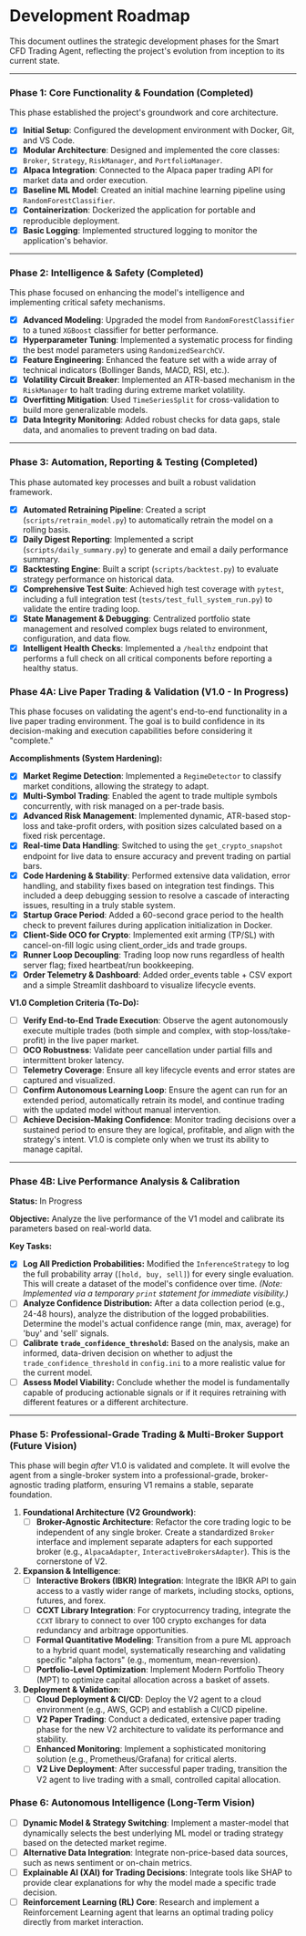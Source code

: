 # Development Roadmap

This document outlines the strategic development phases for the Smart CFD Trading Agent, reflecting the project's evolution from inception to its current state.

---

### Phase 1: Core Functionality & Foundation (Completed)

This phase established the project's groundwork and core architecture.

- [x] **Initial Setup**: Configured the development environment with Docker, Git, and VS Code.
- [x] **Modular Architecture**: Designed and implemented the core classes: `Broker`, `Strategy`, `RiskManager`, and `PortfolioManager`.
- [x] **Alpaca Integration**: Connected to the Alpaca paper trading API for market data and order execution.
- [x] **Baseline ML Model**: Created an initial machine learning pipeline using `RandomForestClassifier`.
- [x] **Containerization**: Dockerized the application for portable and reproducible deployment.
- [x] **Basic Logging**: Implemented structured logging to monitor the application's behavior.

---

### Phase 2: Intelligence & Safety (Completed)

This phase focused on enhancing the model's intelligence and implementing critical safety mechanisms.

- [x] **Advanced Modeling**: Upgraded the model from `RandomForestClassifier` to a tuned `XGBoost` classifier for better performance.
- [x] **Hyperparameter Tuning**: Implemented a systematic process for finding the best model parameters using `RandomizedSearchCV`.
- [x] **Feature Engineering**: Enhanced the feature set with a wide array of technical indicators (Bollinger Bands, MACD, RSI, etc.).
- [x] **Volatility Circuit Breaker**: Implemented an ATR-based mechanism in the `RiskManager` to halt trading during extreme market volatility.
- [x] **Overfitting Mitigation**: Used `TimeSeriesSplit` for cross-validation to build more generalizable models.
- [x] **Data Integrity Monitoring**: Added robust checks for data gaps, stale data, and anomalies to prevent trading on bad data.

---

### Phase 3: Automation, Reporting & Testing (Completed)

This phase automated key processes and built a robust validation framework.

- [x] **Automated Retraining Pipeline**: Created a script (`scripts/retrain_model.py`) to automatically retrain the model on a rolling basis.
- [x] **Daily Digest Reporting**: Implemented a script (`scripts/daily_summary.py`) to generate and email a daily performance summary.
- [x] **Backtesting Engine**: Built a script (`scripts/backtest.py`) to evaluate strategy performance on historical data.
- [x] **Comprehensive Test Suite**: Achieved high test coverage with `pytest`, including a full integration test (`tests/test_full_system_run.py`) to validate the entire trading loop.
- [x] **State Management & Debugging**: Centralized portfolio state management and resolved complex bugs related to environment, configuration, and data flow.
- [x] **Intelligent Health Checks**: Implemented a `/healthz` endpoint that performs a full check on all critical components before reporting a healthy status.

### Phase 4A: Live Paper Trading & Validation (V1.0 - In Progress)

This phase focuses on validating the agent's end-to-end functionality in a live paper trading environment. The goal is to build confidence in its decision-making and execution capabilities before considering it "complete."

**Accomplishments (System Hardening):**
- [x] **Market Regime Detection**: Implemented a `RegimeDetector` to classify market conditions, allowing the strategy to adapt.
- [x] **Multi-Symbol Trading**: Enabled the agent to trade multiple symbols concurrently, with risk managed on a per-trade basis.
- [x] **Advanced Risk Management**: Implemented dynamic, ATR-based stop-loss and take-profit orders, with position sizes calculated based on a fixed risk percentage.
- [x] **Real-time Data Handling**: Switched to using the `get_crypto_snapshot` endpoint for live data to ensure accuracy and prevent trading on partial bars.
- [x] **Code Hardening & Stability**: Performed extensive data validation, error handling, and stability fixes based on integration test findings. This included a deep debugging session to resolve a cascade of interacting issues, resulting in a truly stable system.
- [x] **Startup Grace Period**: Added a 60-second grace period to the health check to prevent failures during application initialization in Docker.
- [x] **Client-Side OCO for Crypto**: Implemented exit arming (TP/SL) with cancel-on-fill logic using client_order_ids and trade groups.
- [x] **Runner Loop Decoupling**: Trading loop now runs regardless of health server flag; fixed heartbeat/run bookkeeping.
- [x] **Order Telemetry & Dashboard**: Added order_events table + CSV export and a simple Streamlit dashboard to visualize lifecycle events.

**V1.0 Completion Criteria (To-Do):**
- [ ] **Verify End-to-End Trade Execution**: Observe the agent autonomously execute multiple trades (both simple and complex, with stop-loss/take-profit) in the live paper market.
- [ ] **OCO Robustness**: Validate peer cancellation under partial fills and intermittent broker latency.
- [ ] **Telemetry Coverage**: Ensure all key lifecycle events and error states are captured and visualized.
- [ ] **Confirm Autonomous Learning Loop**: Ensure the agent can run for an extended period, automatically retrain its model, and continue trading with the updated model without manual intervention.
- [ ] **Achieve Decision-Making Confidence**: Monitor trading decisions over a sustained period to ensure they are logical, profitable, and align with the strategy's intent. V1.0 is complete only when we trust its ability to manage capital.

---

### Phase 4B: Live Performance Analysis & Calibration

**Status:** In Progress

**Objective:** Analyze the live performance of the V1 model and calibrate its parameters based on real-world data.

**Key Tasks:**
- [x] **Log All Prediction Probabilities:** Modified the `InferenceStrategy` to log the full probability array (`[hold, buy, sell]`) for every single evaluation. This will create a dataset of the model's confidence over time. *(Note: Implemented via a temporary `print` statement for immediate visibility.)*
- [ ] **Analyze Confidence Distribution:** After a data collection period (e.g., 24-48 hours), analyze the distribution of the logged probabilities. Determine the model's actual confidence range (min, max, average) for 'buy' and 'sell' signals.
- [ ] **Calibrate `trade_confidence_threshold`:** Based on the analysis, make an informed, data-driven decision on whether to adjust the `trade_confidence_threshold` in `config.ini` to a more realistic value for the current model.
- [ ] **Assess Model Viability:** Conclude whether the model is fundamentally capable of producing actionable signals or if it requires retraining with different features or a different architecture.

---

### Phase 5: Professional-Grade Trading & Multi-Broker Support (Future Vision)

This phase will begin *after* V1.0 is validated and complete. It will evolve the agent from a single-broker system into a professional-grade, broker-agnostic trading platform, ensuring V1 remains a stable, separate foundation.

1.  **Foundational Architecture (V2 Groundwork)**:
    - [ ] **Broker-Agnostic Architecture**: Refactor the core trading logic to be independent of any single broker. Create a standardized `Broker` interface and implement separate adapters for each supported broker (e.g., `AlpacaAdapter`, `InteractiveBrokersAdapter`). This is the cornerstone of V2.

2.  **Expansion & Intelligence**:
    - [ ] **Interactive Brokers (IBKR) Integration**: Integrate the IBKR API to gain access to a vastly wider range of markets, including stocks, options, futures, and forex.
    - [ ] **CCXT Library Integration**: For cryptocurrency trading, integrate the `CCXT` library to connect to over 100 crypto exchanges for data redundancy and arbitrage opportunities.
    - [ ] **Formal Quantitative Modeling**: Transition from a pure ML approach to a hybrid quant model, systematically researching and validating specific "alpha factors" (e.g., momentum, mean-reversion).
    - [ ] **Portfolio-Level Optimization**: Implement Modern Portfolio Theory (MPT) to optimize capital allocation across a basket of assets.

3.  **Deployment & Validation**:
    - [ ] **Cloud Deployment & CI/CD**: Deploy the V2 agent to a cloud environment (e.g., AWS, GCP) and establish a CI/CD pipeline.
    - [ ] **V2 Paper Trading**: Conduct a dedicated, extensive paper trading phase for the new V2 architecture to validate its performance and stability.
    - [ ] **Enhanced Monitoring**: Implement a sophisticated monitoring solution (e.g., Prometheus/Grafana) for critical alerts.
    - [ ] **V2 Live Deployment**: After successful paper trading, transition the V2 agent to live trading with a small, controlled capital allocation.

### Phase 6: Autonomous Intelligence (Long-Term Vision)

- [ ] **Dynamic Model & Strategy Switching**: Implement a master-model that dynamically selects the best underlying ML model or trading strategy based on the detected market regime.
- [ ] **Alternative Data Integration**: Integrate non-price-based data sources, such as news sentiment or on-chain metrics.
- [ ] **Explainable AI (XAI) for Trading Decisions**: Integrate tools like SHAP to provide clear explanations for why the model made a specific trade decision.
- [ ] **Reinforcement Learning (RL) Core**: Research and implement a Reinforcement Learning agent that learns an optimal trading policy directly from market interaction.
